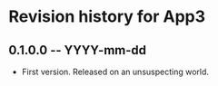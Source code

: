# Revision history for App3

## 0.1.0.0 -- YYYY-mm-dd

* First version. Released on an unsuspecting world.
